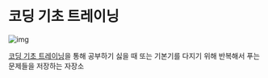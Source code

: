 # 코딩 기초 트레이닝

![img](https://velog.velcdn.com/images/ujone/post/235f511b-7035-4407-9e15-de97b1a7fec0/image.png)
<br/>

[코딩 기초 트레이닝](https://school.programmers.co.kr/learn/challenges/training?order=acceptance_desc)을 통해 공부하기 싫을 때 또는 기본기를 다지기 위해 반복해서 푸는 문제들을 저장하는 자장소
<br/>
